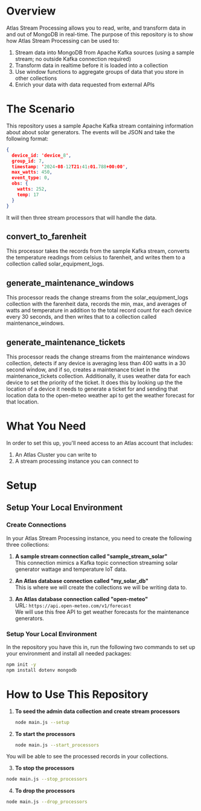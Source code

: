 # Overview

Atlas Stream Processing allows you to read, write, and transform data in and out of MongoDB in real-time.  The purpose of this repository is to show how Atlas Stream Processing can be used to:

1. Stream data into MongoDB from Apache Kafka sources (using a sample stream; no outside Kafka connection required)
2. Transform data in realtime before it is loaded into a collection
3. Use window functions to aggregate groups of data that you store in other collections
4. Enrich your data with data requested from external APIs

# The Scenario

This repository uses a sample Apache Kafka stream containing information about about solar generators.  The events will be JSON and take the following format:

```json
{
  device_id: 'device_8',
  group_id: 7,
  timestamp: '2024-08-12T21:41:01.788+00:00',
  max_watts: 450,
  event_type: 0,
  obs: {
    watts: 252,
    temp: 17
  }
}
```

It will then three stream processors that will handle the data.

## convert_to_farenheit

This processor takes the records from the sample Kafka stream, converts the temperature readings from celsius to farenheit, and writes them to a collection called solar_equipment_logs.

## generate_maintenance_windows

This processor reads the change streams from the solar_equipment_logs collection with the farenheit data, records the min, max, and averages of watts and temperature in addition to the total record count for each device every 30 seconds, and then writes that to a collection called maintenance_windows.

## generate_maintenance_tickets

This processor reads the change streams from the maintenance windows collection, detects if any device is averaging less than 400 watts in a 30 second window, and if so, creates a maintenance ticket in the maintenance_tickets collection.  Additionally, it uses weather data for each device to set the priority of the ticket.  It does this by looking up the the location of a device it needs to generate a ticket for and sending that location data to the open-meteo weather api to get the weather forecast for that location.

# What You Need

In order to set this up, you'll need access to an Atlas account that includes:

1. An Atlas Cluster you can write to
2. A stream processing instance you can connect to

# Setup

## Setup Your Local Environment

### Create Connections

In your Atlas Stream Processing instance, you need to create the following three collections:

1. **A sample stream connection called "sample_stream_solar"**  
   This connection mimics a Kafka topic connection streaming solar generator wattage and temperature IoT data.

2. **An Atlas database connection called "my_solar_db"**  
   This is where we will create the collections we will be writing data to.

3. **An Atlas database connection called "open-meteo"**  
   URL: `https://api.open-meteo.com/v1/forecast`  
   We will use this free API to get weather forecasts for the maintenance generators.

### Setup Your Local Environment

In the repository you have this in, run the following two commands to set up your environment and install all needed packages:

```bash
npm init -y
npm install dotenv mongodb
```

# How to Use This Repository

1. **To seed the admin data collection and create stream processors**  
   ```bash
   node main.js --setup
   ```

2. **To start the processors**
   ```bash
   node main.js --start_processors
   ```
You will be able to see the processed records in your collections.

3. **To stop the processors**
```bash
node main.js --stop_processors
```

4. **To drop the processors**
```bash
node main.js --drop_processors
```